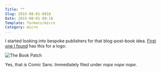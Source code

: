 ```yaml
---
Title: ""
Slug: 2015-08-01-0918
Date: 2015-08-01 09:18
Template: formats/micro
Category: micro
...
```


I started looking into bespoke publishers for that blog-post-book idea. [First
one I found](http://www.thebookpatch.com) has this for a logo:

![The Book Patch](//cdn.chriskrycho.com/images/book-patch.png)

Yes, that *is* Comic Sans. Immediately filed under *nope nope nope*.
